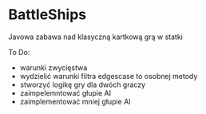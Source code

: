 # BattleShips
Javowa zabawa nad klasyczną kartkową grą w statki

To Do:
- warunki zwycięstwa
- wydzielić warunki filtra edgescase to osobnej metody
- stworzyć logikę gry dla dwóch graczy
- zaimpelemntować głupie AI
- zaimplementować mniej głupie AI

